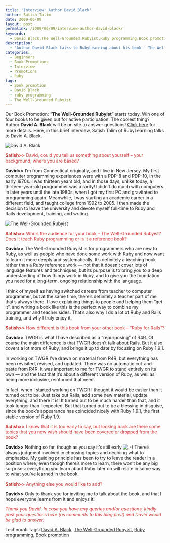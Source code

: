 ```yaml
---
title: 'Interview: Author David Black'
author: Satish Talim
date: 2009-06-09
layout: post
permalink: /2009/06/09/interview-author-david-black/
keywords:
  - David Black,The Well-Grounded Rubyist,Ruby programming,Book promotion
description:
  - 'Author David Black talks to RubyLearning about his book - The Well-Grounded Rubyist'
categories:
  - Beginners
  - Book Promotions
  - Interview
  - Promotions
  - Ruby
tags:
  - Book promotion
  - David Black
  - ruby programming
  - The Well-Grounded Rubyist
---
```

<div>
  <p class="alert">
    Our Book Promotion: &#8220;<strong>The Well-Grounded Rubyist</strong>&#8221; starts today. Win one of four books to be given out for active participation. The coolest thing? Author <b>David A. Black</b> will be on site to answer questions! <a href="http://rubylearning.com/blog/2009/05/29/book-promotion-the-well-grounded-rubyist/">Click here</a> for more details. Here, in this brief interview, Satish Talim of RubyLearning talks to David A. Black.
  </p>
  
  <p>
    <img class="alignright" title="David A. Black. Photo credit: James Duncan Davidson" src="http://www.rubylearning.com/images/david.jpg" alt="David A. Black" />
  </p>
  
  <p>
    <span style="color:#CC3333;"><strong>Satish>></strong> David, could you tell us something about yourself &#8211; your background, where you are based?</span>
  </p>
  
  <p>
    <strong>David>></strong> I&#8217;m from Connecticut originally, and I live in New Jersey. My first computer programming experiences were with a PDP-8 and PDP-10, in the early 1970s. I was thirteen years old, and in those days, unlike today, a thirteen-year-old programmer was a rarity! I didn&#8217;t do much with computers in later years until the late 1980s, when I got my first PC and gravitated to programming again. Meanwhile, I was starting an academic career in a different field, and taught college from 1992 to 2005. I then made the decision to leave the university and devote myself full-time to Ruby and Rails development, training, and writing.
  </p>
  
  <p>
    <img class="alignright" title="The Well-Grounded Rubyist" src="http://rubylearning.com/images/twgrcover.jpg" alt="The Well-Grounded Rubyist" />
  </p>
  
  <p>
    <span style="color:#CC3333;"><strong>Satish>></strong> Who&#8217;s the audience for your book &#8211; The Well-Grounded Rubyist? Does it teach Ruby programming or is it a reference book?</span>
  </p>
  
  <p>
    <strong>David>></strong> The Well-Grounded Rubyist is for programmers who are new to Ruby, as well as people who have done some work with Ruby and now want to learn it more deeply and systematically. It&#8217;s definitely a teaching book rather than a Ruby reference work &#8212; not that it doesn&#8217;t cover lots of language features and techniques, but its purpose is to bring you to a deep understanding of how things work in Ruby, and to give you the foundation you need for a long-term, ongoing relationship with the language.
  </p>
  
  <p>
    I think of myself as having switched careers from teacher to computer programmer, but at the same time, there&#8217;s definitely a teacher part of me that&#8217;s always there. I love explaining things to people and helping them &#8220;get it&#8221;, and writing a book like this is the perfect way to combine my programmer and teacher sides. That&#8217;s also why I do a lot of Ruby and Rails training, and why I truly enjoy it.
  </p>
  
  <p>
    <span style="color:#CC3333;"><strong>Satish>></strong> How different is this book from your other book &#8211; &#8220;Ruby for Rails&#8221;?</span>
  </p>
  
  <p>
    <strong>David>></strong> TWGR is what I have described as a &#8220;repurposing&#8221; of R4R. Of course the main difference is that TWGR doesn&#8217;t talk about Rails. But it also covers a lot more of Ruby, and brings it up to date by focusing on Ruby 1.9.1.
  </p>
  
  <p>
    In working on TWGR I&#8217;ve drawn on material from R4R, but everything has been revisited, revised, and updated. There was no automatic cut-and-paste from R4R. It was important to me for TWGR to stand entirely on its own &#8212; and the fact that it&#8217;s about a different version of Ruby, as well as being more inclusive, reinforced that need.
  </p>
  
  <p>
    In fact, when I started working on TWGR I thought it would be easier than it turned out to be. Just take out Rails, add some new material, update everything, and there it is! It turned out to be much harder than that, and it took longer than I expected. But that turned out to be a blessing in disguise, since the book&#8217;s appearance has coincided nicely with Ruby 1.9.1, the first stable version of Ruby 1.9.
  </p>
  
  <p>
    <span style="color:#CC3333;"><strong>Satish>></strong> I know that it is too early to say, but looking back are there some topics that you now wish should have been covered or dropped from the book?</span>
  </p>
  
  <p>
    <strong>David>></strong> Nothing so far, though as you say it&#8217;s still early <img src="http://rubylearning.com/blog/wp-includes/images/smilies/icon_smile.gif" alt=":-)" class="wp-smiley" /> There&#8217;s always judgment involved in choosing topics and deciding what to emphasize. My guiding principle has been to try to leave the reader in a position where, even though there&#8217;s more to learn, there won&#8217;t be any big surprises: everything you learn about Ruby later on will relate in some way to what you&#8217;ve learned in the book.
  </p>
  
  <p>
    <span style="color:#CC3333;"><strong>Satish>></strong> Anything else you would like to add?</span>
  </p>
  
  <p>
    <strong>David>></strong> Only to thank you for inviting me to talk about the book, and that I hope everyone learns from it and enjoys it!
  </p>
  
  <p>
    <span style="color:#CC3333;"><em>Thank you David. In case you have any queries and/or questions, kindly post your questions here (as comments to this blog post) and David would be glad to answer.</em></span>
  </p>
</div>

Technorati Tags: <a href="http://technorati.com/tag/David+A.+Black" rel="tag">David A. Black</a>, <a href="http://technorati.com/tag/The+Well-Grounded+Rubyist" rel="tag">The Well-Grounded Rubyist</a>, <a href="http://technorati.com/tag/Ruby+programming" rel="tag">Ruby programming</a>, <a href="http://technorati.com/tag/Book+promotion" rel="tag">Book promotion</a>
